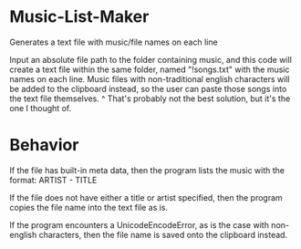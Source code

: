 # Music-List-Maker
Generates a text file with music/file names on each line

Input an absolute file path to the folder containing music, and this code will create a text file within the same folder, named "!songs.txt" with the music names on each line.
Music files with non-traditional english characters will be added to the clipboard instead, so the user can paste those songs into the text file themselves.
^ That's probably not the best solution, but it's the one I thought of.


# Behavior
If the file has built-in meta data, then the program lists the music with the format: ARTIST - TITLE

If the file does not have either a title or artist specified, then the program copies the file name into the text file as is.

If the program encounters a UnicodeEncodeError, as is the case with non-english characters, then the file name is saved onto the clipboard instead.
